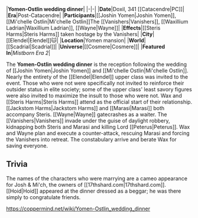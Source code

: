 |**Yomen-Ostlin wedding dinner**|
|-|-|
|**Date**|Doxil, 341 [[Catacendre\|PC]]|
|**Era**|Post-Catacendre|
|**Participants**|[[Joshin Yomen\|Joshin Yomen]], [[Mi'chelle Ostlin\|Mi'chelle Ostlin]]The [[Vanishers\|Vanishers]], [[Waxillium Ladrian\|Waxillium Ladrian]], [[Wayne\|Wayne]]|
|**Effects**|[[Steris Harms\|Steris Harms]] taken hostage by the Vanishers|
|**City**|[[Elendel\|Elendel]]🐱︎|
|**Location**|Yomen mansion|
|**World**|[[Scadrial\|Scadrial]]|
|**Universe**|[[Cosmere\|Cosmere]]|
|**Featured In**|*Mistborn Era 2*|

The **Yomen-Ostlin wedding dinner** is the reception following the wedding of [[Joshin Yomen\|Joshin Yomen]] and [[Mi'chelle Ostlin\|Mi'chelle Ostlin]].
Nearly the entirety of the [[Elendel\|Elendel]] upper class was invited to the event. Those who were not were specifically not invited to reinforce their outsider status in elite society; some of the upper class' least savory figures were also invited to maximize the insult to those who were not.
Wax and [[Steris Harms\|Steris Harms]] attend as the official start of their relationship. [[Jackstom Harms\|Jackstom Harms]] and [[Marasi\|Marasi]] both accompany Steris. [[Wayne\|Wayne]] gatecrashes as a waiter.
The [[Vanishers\|Vanishers]] invade under the guise of daylight robbery, kidnapping both Steris and Marasi and killing Lord [[Peterus\|Peterus]].
Wax and Wayne plan and execute a counter-attack, rescuing Marasi and forcing the Vanishers into retreat. The constabulary arrive and berate Wax for saving everyone.

## Trivia
The names of the characters who were marrying are a cameo appearance for Josh & Mi'ch, the owners of [[17thshard.com\|17thshard.com]].
[[Hoid\|Hoid]] appeared at the dinner dressed as a beggar; he was there simply to congratulate friends.


https://coppermind.net/wiki/Yomen-Ostlin_wedding_dinner